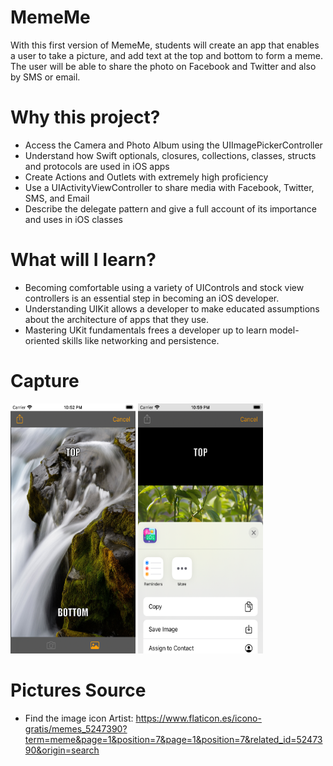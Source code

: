 # MemeMe
With this first version of MemeMe, students will create an app that enables a user to take a picture, and add text at the top and bottom to form a meme. The user will be able to share the photo on Facebook and Twitter and also by SMS or email.

# Why this project?
- Access the Camera and Photo Album using the UIImagePickerController
- Understand how Swift optionals, closures, collections, classes, structs and protocols are used in iOS apps
- Create Actions and Outlets with extremely high proficiency
- Use a UIActivityViewController to share media with Facebook, Twitter, SMS, and Email
- Describe the delegate pattern and give a full account of its importance and uses in iOS classes

# What will I learn?
- Becoming comfortable using a variety of UIControls and stock view controllers is an essential step in becoming an iOS developer.
- Understanding UIKit allows a developer to make educated assumptions about the architecture of apps that they use.
- Mastering UKit fundamentals frees a developer up to learn model-oriented skills like networking and persistence.

# Capture
<img src="https://github.com/skyme32/MemeMe/blob/main/capture/Simulator_screen_meme.png" width="200" height="400" />
<img src="https://github.com/skyme32/MemeMe/blob/main/capture/Simulator_screen_share.png" width="200" height="400" />

# Pictures Source
- Find the image icon Artist: https://www.flaticon.es/icono-gratis/memes_5247390?term=meme&page=1&position=7&page=1&position=7&related_id=5247390&origin=search


